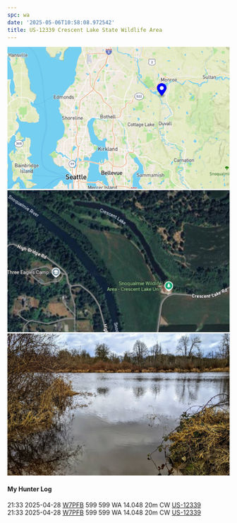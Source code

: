 ```yaml
---
spc: wa
date: '2025-05-06T10:58:08.972542'
title: US-12339 Crescent Lake State Wildlife Area
---
```


![pasted_image.png](/static/pasted_image_0170.png)
![pasted_image001.png](/static/pasted_image001_0146.png)
![pasted_image002.png](/static/pasted_image002_0020.png)


#### My Hunter Log
21:33    2025-04-28    [W7PFB](https://qrz.com/db/W7PFB)    599    599    WA    14.048    20m    CW    [US-12339](https://pota.app/#/park/US-12339)
<BR>21:33	2025-04-28	[W7PFB](https://qrz.com/db/W7PFB)	599	599	WA	14.048	20m	CW	[US-12339](https://pota.app/#/park/US-12339)